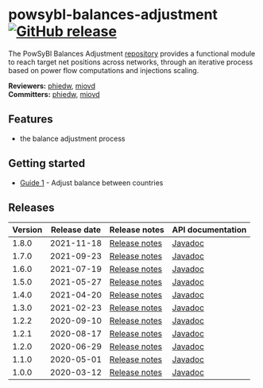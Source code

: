 # powsybl-balances-adjustment [![GitHub release](https://img.shields.io/github/release/powsybl/powsybl-balances-adjustment.svg?sort=semver)](https://github.com/powsybl/powsybl-balances-adjustment/releases/)
The PowSyBl Balances Adjustment [repository](https://github.com/powsybl/powsybl-balances-adjustment) provides a functional module to reach target net positions across networks, through an iterative process based on power flow computations and injections scaling.

**Reviewers:** [phiedw](https://github.com/phiedw), [miovd](https://github.com/miovd)  
**Committers:** [phiedw](https://github.com/phiedw), [miovd](https://github.com/miovd)

## Features

- the balance adjustment process

## Getting started

- [Guide 1]() - Adjust balance between countries

## Releases

| Version | Release date | Release notes | API documentation |
| ------- | ------------ | ------------- | ----------------- |
| 1.8.0 | 2021-11-18 | [Release notes](https://github.com/powsybl/powsybl-balances-adjustment/releases/tag/v1.8.0) | [Javadoc](https://javadoc.io/doc/com.powsybl/powsybl-balances-adjustment/1.8.0/index.html) |
| 1.7.0 | 2021-09-23 | [Release notes](https://github.com/powsybl/powsybl-balances-adjustment/releases/tag/v1.7.0) | [Javadoc](https://javadoc.io/doc/com.powsybl/powsybl-balances-adjustment/1.7.0/index.html) |
| 1.6.0 | 2021-07-19 | [Release notes](https://github.com/powsybl/powsybl-balances-adjustment/releases/tag/v1.6.0) | [Javadoc](https://javadoc.io/doc/com.powsybl/powsybl-balances-adjustment/1.6.0/index.html) |
| 1.5.0 | 2021-05-27 | [Release notes](https://github.com/powsybl/powsybl-balances-adjustment/releases/tag/v1.5.0) | [Javadoc](https://javadoc.io/doc/com.powsybl/powsybl-balances-adjustment/1.5.0/index.html) |
| 1.4.0 | 2021-04-20 | [Release notes](https://github.com/powsybl/powsybl-balances-adjustment/releases/tag/v1.4.0) | [Javadoc](https://javadoc.io/doc/com.powsybl/powsybl-balances-adjustment/1.4.0/index.html) |
| 1.3.0 | 2021-02-23 | [Release notes](https://github.com/powsybl/powsybl-balances-adjustment/releases/tag/v1.3.0) | [Javadoc](https://javadoc.io/doc/com.powsybl/powsybl-balances-adjustment/1.3.0/index.html) |
| 1.2.2 | 2020-09-10 | [Release notes](https://github.com/powsybl/powsybl-balances-adjustment/releases/tag/v1.2.2) | [Javadoc](https://javadoc.io/doc/com.powsybl/powsybl-balances-adjustment/1.2.2/index.html) |
| 1.2.1 | 2020-08-17 | [Release notes](https://github.com/powsybl/powsybl-balances-adjustment/releases/tag/v1.2.1) | [Javadoc](https://javadoc.io/doc/com.powsybl/powsybl-balances-adjustment/1.2.1/index.html) |
| 1.2.0 | 2020-06-29 | [Release notes](https://github.com/powsybl/powsybl-balances-adjustment/releases/tag/v1.2.0) | [Javadoc](https://javadoc.io/doc/com.powsybl/powsybl-balances-adjustment/1.2.0/index.html) |
| 1.1.0 | 2020-05-01 | [Release notes](https://github.com/powsybl/powsybl-balances-adjustment/releases/tag/v1.1.0) | [Javadoc](https://javadoc.io/doc/com.powsybl/powsybl-balances-adjustment/1.1.0/index.html) |
| 1.0.0 | 2020-03-12 | [Release notes](https://github.com/powsybl/powsybl-balances-adjustment/releases/tag/v1.0.0) | [Javadoc](https://javadoc.io/doc/com.powsybl/powsybl-balances-adjustment/1.0.0/index.html) |
